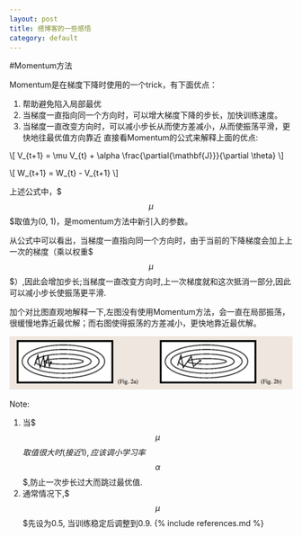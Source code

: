 ```yaml
---
layout: post
title: 搭博客的一些感悟
category: default
---
```

#Momentum方法

Momentum是在梯度下降时使用的一个trick，有下面优点：

1. 帮助避免陷入局部最优
2. 当梯度一直指向同一个方向时，可以增大梯度下降的步长，加快训练速度。
3. 当梯度一直改变方向时，可以减小步长从而使方差减小，从而使振荡平滑，更快地往最优值方向靠近
直接看Momentum的公式来解释上面的优点:

\\[ V_{t+1} = \\mu V\_{t} + \\alpha \frac{\partial{\mathbf{J}}}{\partial \\theta} \\]

\\[ W_{t+1} = W\_{t} - V\_{t+1} \\]

上述公式中，$$$\mu$$$取值为(0, 1)，是momentum方法中新引入的参数。

从公式中可以看出，当梯度一直指向同一个方向时，由于当前的下降梯度会加上上一次的梯度（乘以权重$$$\mu$$$）,因此会增加步长;当梯度一直改变方向时,上一次梯度就和这次抵消一部分,因此可以减小步长使振荡更平滑.

加个对比图直观地解释一下,左图没有使用Momentum方法，会一直在局部振荡，很缓慢地靠近最优解；而右图使得振荡的方差减小，更快地靠近最优解。

![momentum pic](img/momentum.png)

Note:

1. 当$$$\mu$$$取值很大时(接近1),应该调小学习率$$$\alpha$$$,防止一次步长过大而跳过最优值.
2. 通常情况下,$$$\mu$$$先设为0.5, 当训练稳定后调整到0.9.
{% include references.md %}

